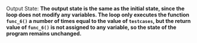 Output State: **The output state is the same as the initial state, since the loop does not modify any variables. The loop only executes the function `func_6()` a number of times equal to the value of `testcases`, but the return value of `func_6()` is not assigned to any variable, so the state of the program remains unchanged.**